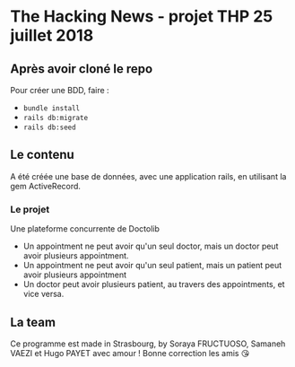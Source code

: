 # The Hacking News - projet THP 25 juillet 2018

## Après avoir cloné le repo

Pour créer une BDD, faire :
- `bundle install`
- `rails db:migrate`
- `rails db:seed`

## Le contenu

A été créée une base de données, avec une application rails, en utilisant la gem ActiveRecord.

### Le projet

Une plateforme concurrente de Doctolib

- Un appointment ne peut avoir qu'un seul doctor, mais un doctor peut avoir plusieurs appointment.
- Un appointment ne peut avoir qu'un seul patient, mais un patient peut avoir plusieurs appointment
- Un doctor peut avoir plusieurs patient, au travers des appointments, et vice versa.


## La team

Ce programme est made in Strasbourg, by Soraya FRUCTUOSO, Samaneh VAEZI et Hugo PAYET avec amour ! Bonne correction les amis :kissing_heart:
